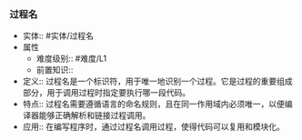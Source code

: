 ###  过程名 
- 实体:: #实体/过程名 
- 属性
	- 难度级别:: #难度/L1 
	- 前置知识::
- 定义:: 过程名是一个标识符，用于唯一地识别一个过程。它是过程的重要组成部分，用于调用过程时指定要执行哪一段代码。
- 特点:: 过程名需要遵循语言的命名规则，且在同一作用域内必须唯一，以便编译器能够正确解析和链接过程调用。
- 应用:: 在编写程序时，通过过程名调用过程，使得代码可以复用和模块化。